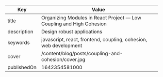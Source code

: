 | Key         | Value                                                                |
| ----------- | -------------------------------------------------------------------- |
| title       | Organizing Modules in React Project — Low Coupling and High Cohesion |
| description | Design robust applications                                           |
| keywords    | javascript, react, frontend, coupling, cohesion, web development     |
| cover       | /content/blog/posts/coupling-and-cohesion/cover.jpg                  |
| publishedOn | 1642354581000                                                        |
